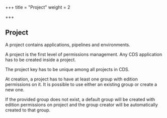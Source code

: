 +++
title = "Project"
weight = 2

+++

## Project

A project contains applications, pipelines and environments.

A project is the first level of permissions management. Any CDS application has to be created inside a project.

The project key has to be unique among all projects in CDS.

At creation, a project has to have at least one group with edition permissions on it. It is possible to use either an existing group or create a new one.

If the provided group does not exist, a default group will be created with edition permissions on project and the group creator will be automatically created to that group.

